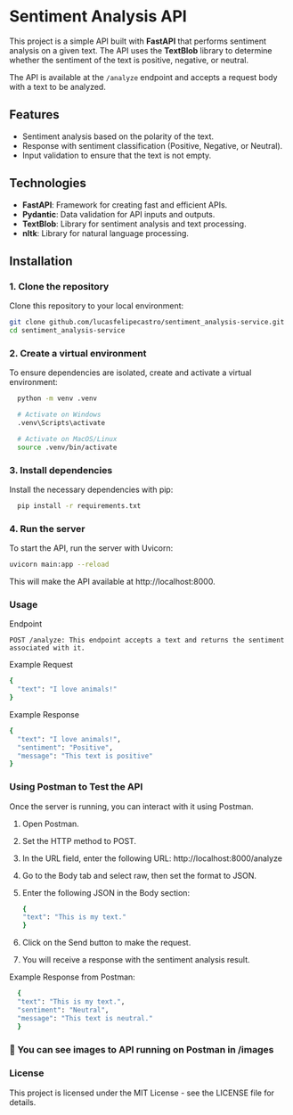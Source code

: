 # Sentiment Analysis API

This project is a simple API built with **FastAPI** that performs sentiment analysis on a given text. The API uses the **TextBlob** library to determine whether the sentiment of the text is positive, negative, or neutral. 

The API is available at the `/analyze` endpoint and accepts a request body with a text to be analyzed.

## Features
- Sentiment analysis based on the polarity of the text.
- Response with sentiment classification (Positive, Negative, or Neutral).
- Input validation to ensure that the text is not empty.

## Technologies
- **FastAPI**: Framework for creating fast and efficient APIs.
- **Pydantic**: Data validation for API inputs and outputs.
- **TextBlob**: Library for sentiment analysis and text processing.
- **nltk**: Library for natural language processing.

## Installation

### 1. Clone the repository
Clone this repository to your local environment:

```bash
git clone github.com/lucasfelipecastro/sentiment_analysis-service.git
cd sentiment_analysis-service
```
### 2. Create a virtual environment
To ensure dependencies are isolated, create and activate a virtual environment:
```bash
  python -m venv .venv

  # Activate on Windows
  .venv\Scripts\activate

  # Activate on MacOS/Linux
  source .venv/bin/activate
```
### 3. Install dependencies
Install the necessary dependencies with pip:
```bash
  pip install -r requirements.txt
```
### 4. Run the server
To start the API, run the server with Uvicorn:
```bash
uvicorn main:app --reload
```
This will make the API available at http://localhost:8000.

### Usage
Endpoint

    POST /analyze: This endpoint accepts a text and returns the sentiment associated with it.

Example Request
```bash
{
  "text": "I love animals!"
}
```
Example Response
```bash
{
  "text": "I love animals!",
  "sentiment": "Positive",
  "message": "This text is positive"
}
```

### Using Postman to Test the API

Once the server is running, you can interact with it using Postman.

  1. Open Postman.

  2. Set the HTTP method to POST.

  3. In the URL field, enter the following URL:
     http://localhost:8000/analyze

  4. Go to the Body tab and select raw, then set the format to JSON.

  5. Enter the following JSON in the Body section:
      ```bash
      {
      "text": "This is my text."
      }
      ```
  6. Click on the Send button to make the request.

  7. You will receive a response with the sentiment analysis result.

  Example Response from Postman:
  ```bash
    {
    "text": "This is my text.",
    "sentiment": "Neutral",
    "message": "This text is neutral."
    }
  ```
### 🔴 You can see images to API running on Postman in /images

### License
This project is licensed under the MIT License - see the LICENSE file for details.